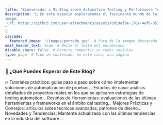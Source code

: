 ```yaml
---
title: "Bienvenidos a Mi Blog sobre Automation Testing y Performance Testing"
description: "📌 En este espacio exploraremos el fascinante mundo de la automatización de pruebas y la optimización de rendimiento en el software. Como profesional con años de experiencia en la industria, mi objetivo es compartir conocimientos, técnicas y mejores prácticas para ayudar a testers y desarrolladores a mejorar la calidad y eficiencia de sus proyectos de software.
image:
 url: https://github.com/user-attachments/assets/0d19ef9e-178e-4ef0-8525-8de7c92ed698
"
👇
cascade:
  featured_image: "/images/portada.jpg"  # Ruta de la imagen destacada
omit_header_text: true  # Omite el texto del encabezado
disable_share: false  # Permite compartir en redes sociales
type: page  # Tipo de contenido, en este caso, una página
---
```

### 📢 ¿Qué Puedes Esperar de Este Blog?
<div style="text-align: left;">
  🔥 Tutoriales prácticos: guías paso a paso sobre cómo implementar soluciones de automatización de pruebas...
  Estudios de caso: análisis detallados de proyectos reales en los que se aplicaron estrategias de testing automation...
  Reseñas de Herramientas: evaluaciones de las últimas herramientas y frameworks en el ámbito del testing...
  Mejores Prácticas y Consejos: artículos sobre técnicas avanzadas, patrones de diseño...
  Novedades y Tendencias: Mantente actualizado con las últimas tendencias en la industria del software...
</div>
